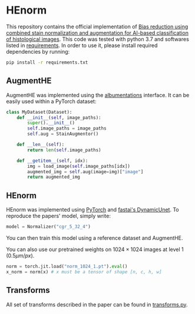 # HEnorm

This repository contains the official implementation of [Bias reduction using combined stain normalization and augmentation for AI-based classification of histological images](https://arxiv.org/). This code was tested with python 3.7 and softwares listed in [requirements](requirements.txt). In order to use it, please install required dependencies by running:
```bash
pip install -r requirements.txt
```

## AugmentHE

AugmentHE was implemented using the [albumentations](https://albumentations.ai/) interface. It can be easily used within a PyTorch dataset:
```python
class MyDataset(Dataset):
    def __init__(self, image_paths):
        super().__init__()
        self.image_paths = image_paths
        self.aug = StainAugmentor()

    def __len__(self):
        return len(self.image_paths)

    def __getitem__(self, idx):
        img = load_image(self.image_paths[idx])
        augmented_img = self.aug(image=img)["image"]
        return augmented_img
```

## HEnorm

HEnorm was implemented using [PyTorch](https://pytorch.org/) and [fastai's DynamicUnet](https://docs.fast.ai/vision.models.unet.html). To reproduce the papers' model, simply write:
```python
model = Normalizer("cgr_5_32_4")
```

You can then train this model using a reference dataset and AugmentHE.

You can also use our pretrained weights on $1024 \times 1024$ images at level 1 $(0.5 \mu m/px)$.
```python
norm = torch.jit.load("norm_1024_1.pt").eval()
x_norm = norm(x) # x must be a tensor of shape [n, c, h, w]
```


## Transforms

All set of transforms described in the paper can be found in [transforms.py](transforms.py).

